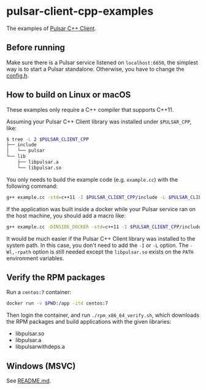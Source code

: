 # pulsar-client-cpp-examples

The examples of [Pulsar C++ Client](https://github.com/apache/pulsar-client-cpp).

## Before running

Make sure there is a Pulsar service listened on `localhost:6650`, the simplest way is to start a Pulsar standalone. Otherwise, you have to change the [config.h](./config.h).

## How to build on Linux or macOS

These examples only require a C++ compiler that supports C++11.

Assuming your Pulsar C++ Client library was installed under `$PULSAR_CPP`, like:

```bash
$ tree -L 2 $PULSAR_CLIENT_CPP
├── include
│   └── pulsar
└── lib
    ├── libpulsar.a
    └── libpulsar.so
```

You only needs to build the example code (e.g. `example.cc`) with the following command:

```bash
g++ example.cc -std=c++11 -I $PULSAR_CLIENT_CPP/include -L $PULSAR_CLIENT_CPP/lib -Wl,-rpath=$PULSAR_CLIENT_CPP/lib -lpulsar
```

If the application was built inside a docker while your Pulsar service ran on the host machine, you should add a macro like:

```bash
g++ example.cc -DINSIDE_DOCKER -std=c++11 -I $PULSAR_CLIENT_CPP/include -L $PULSAR_CLIENT_CPP/lib -Wl,-rpath=$PULSAR_CLIENT_CPP/lib -lpulsar
```

It would be much easier if the Pulsar C++ Client library was installed to the system path. In this case, you don't need to add the `-I` or `-L` option. The `-Wl,-rpath` option is still needed except the `libpulsar.so` exists on the `PATH` environment variables.

## Verify the RPM packages

Run a `centos:7` container:

```bash
docker run -v $PWD:/app -itd centos:7
```

Then login the container, and run `./rpm_x86_64_verify.sh`, which downloads the RPM packages and build applications with the given libraries:
- libpulsar.so
- libpulsar.a
- libpulsarwithdeps.a

## Windows (MSVC)

See [README.md](./pulsar-windows/README.md).
